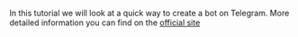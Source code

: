 In this tutorial we will look at a quick way to create a bot on Telegram. More detailed information you can find on the [official site](https://core.telegram.org/bots)
